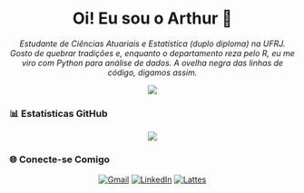 <h1 align="center">Oi! Eu sou o Arthur 🐍</h1>
<p align="center">
  <i>Estudante de Ciências Atuariais e Estatística (duplo diploma) na UFRJ. Gosto de quebrar tradições e, enquanto o departamento reza pelo R, eu me viro com Python para análise de dados. A ovelha negra das linhas de código, digamos assim.</i>
</p>

<div align="center">
  <img src="https://github-readme-stats.vercel.app/api?username=arthurpmotta02&show_icons=true&theme=dracula&include_all_commits=true&count_private=true"/>
</div>

### 📊 Estatísticas GitHub

<div align="center">
  <img src="https://github-readme-streak-stats.herokuapp.com/?user=arthurpmotta02&theme=dracula"/>
</div>

### 🌐 Conecte-se Comigo

<div align="center">
  <a href="mailto:arthurpmotta02@gmail.com"><img src="https://img.shields.io/badge/-Gmail-D14836?style=for-the-badge&logo=gmail&logoColor=white" alt="Gmail"></a>
  <a href="https://www.linkedin.com/in/arthurpmotta/"><img src="https://img.shields.io/badge/-LinkedIn-0A66C2?style=for-the-badge&logo=linkedin&logoColor=white" alt="LinkedIn"></a>
  <a href="http://lattes.cnpq.br/3952575997144808"><img src="https://img.shields.io/badge/-Lattes-2D6AB5?style=for-the-badge&logo=academia&logoColor=white" alt="Lattes"></a>
</div>

